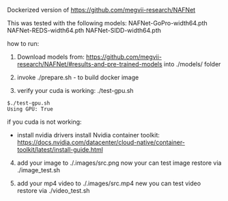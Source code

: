 Dockerized version of https://github.com/megvii-research/NAFNet

This was tested with the following models:
NAFNet-GoPro-width64.pth
NAFNet-REDS-width64.pth
NAFNet-SIDD-width64.pth

how to run:

1. Download models from: https://github.com/megvii-research/NAFNet/#results-and-pre-trained-models
   into ./models/ folder

2. invoke ./prepare.sh - to build docker image

3. verify your cuda is working: ./test-gpu.sh
```
$./test-gpu.sh
Using GPU: True
```
if you cuda is not working:
- install nvidia drivers
  install Nvidia container toolkit: https://docs.nvidia.com/datacenter/cloud-native/container-toolkit/latest/install-guide.html

4. add your image to ./.images/src.png
   now your can test image restore via ./image\_test.sh

5. add your mp4 video to ./.images/src.mp4
   new you can test video restore via ./video\_test.sh

